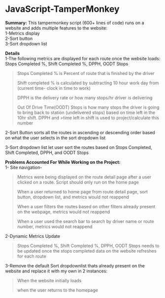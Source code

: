# JavaScript-TamperMonkey
**Summary:** This tampermonkey script (600+ lines of code) runs on a website and adds multiple features to the website:  
1-Metrics display  
2-Sort button  
3-Sort dropdown list

**Details**  
1-The following metrics are displayed for each route once the website loads: Stops Completed %, Shift Completed %, DPPH, OODT Stops  
>Stops Completed % is Percent of route that is finished by the driver
>
>
>Shift completed % is calculated by subtracting 10 hour work day from (current time- clock in time to work)
>
> 
>DPPH is the delivery rate or how many stops/hr driver is delivering
>
>
>Out Of Drive Time(OODT) Stops is how many stops the driver is going to bring back to station (undelivered stops) based on time left in the 10hr shift. DPPH and >time left in shift is used to project/calculate this number  


2-Sort Button sorts all the routes in ascending or descending order based on what the user selects in the sort dropdown list

3-Sort dropdown list let user sort the routes based on Stops Completed, Shift Completed, DPPH, and OODT Stops  


**Problems Accounted For While Working on the Project:**  
1- Site navigation-  
>Metrics were being displayed on the route detail page after a user clicked on a route. Script should only run on the home page
>
>
>When a user returned to home page from route detail page, sort button, dropdown list, and metrics would not reappend
>
>
>When a user filters the routes based on other filters already present on the webpage, metrics would not reappend
>
>
>When a user used the search bar to search by driver name or route number, metrics would not reappend

2-Dynamic Metrics Update  
>Stops Completed %, Shift Completed %, DPPH, OODT Stops needs to be updated once the stops completed data on the website refreshes for each route

3-Remove the default Sort dropdownlist thats already present on the website and replace it with my own in 2 instances:  
>When the website initially loads
>
>
>when the user returns to the homepage

